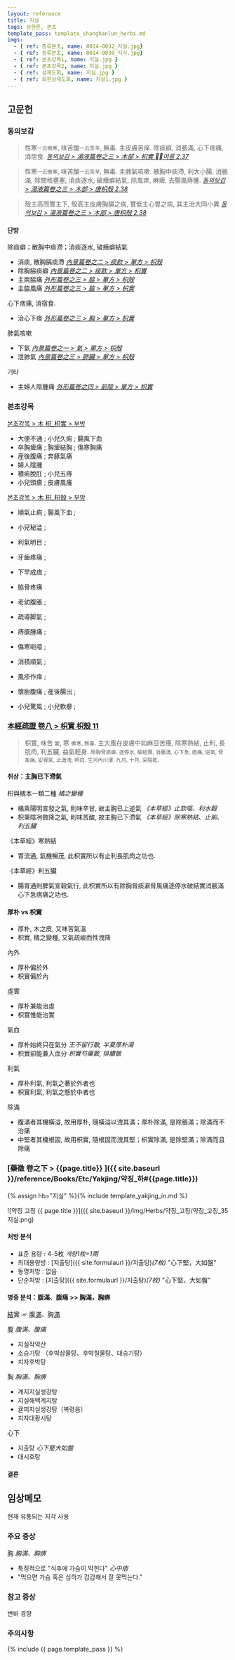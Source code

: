 ```yaml
---
layout: reference
title: 지실
tags: 상한론, 본초
template_pass: template_shanghanlun_herbs.md
imgs:
  - { ref: 증류본초, name: 0014-0032_지실.jpg}
  - { ref: 증류본초, name: 0014-0030_지각.jpg}
  - { ref: 본초강목1, name: 지실.jpg }
  - { ref: 본초강목2, name: 지실.jpg }
  - { ref: 삼재도회, name: 지실.jpg }
  - { ref: 화한삼재도회, name: 지실1.jpg }
---
```


## 고문헌

### 동의보감

> 性寒<small>一云微寒</small>, 味苦酸<small>一云苦辛</small>, 無毒. 主皮膚苦痒. 除痰癖, 消脹滿, 心下痞痛, 消宿食. _[동의보감 > 湯液篇卷之三 > 木部 >  枳實 여름 2.37](https://mediclassics.kr/books/8/volume/22/#content_972)_

> 性寒<small>一云微寒</small>, 味苦酸<small>一云苦辛</small>, 無毒. 主肺氣咳嗽. 散胸中痰滯, 利大小腸, 消脹滿, 除關格壅塞, 消痰逐水, 破癥癖結氣, 除風痒, 麻痺, 去腸風痔腫. _[동의보감 > 湯液篇卷之三 > 木部 > 唐枳殼 2.38](https://mediclassics.kr/books/8/volume/22/#content_984)_

> 殼主高而實主下, 殼高主皮膚胸膈之病, 實低主心胃之病, 其主治大同小異  _[동의보감 > 湯液篇卷之三 > 木部 > 唐枳殼 2.38](https://mediclassics.kr/books/8/volume/22/#content_986)_

#### 단방

除痰癖；散胸中痰滯；消痰逐水, 破癥癖結氣
* 消痰, 散胸膈痰滯 _[內景篇卷之二 > 痰飮 > 單方 > 枳殼](https://mediclassics.kr/books/8/volume/2#content_1388)_
* 除胸脇痰癖 _[內景篇卷之二 > 痰飮 > 單方 > 枳實](https://mediclassics.kr/books/8/volume/2#content_1385)_
* 主兩脇痛 _[外形篇卷之三 > 脇 > 單方 > 枳殼](https://mediclassics.kr/books/8/volume/7#content_1160)_
* 主脇風痛 _[外形篇卷之三 > 脇 > 單方 > 枳實](https://mediclassics.kr/books/8/volume/7#content_1158)_

心下痞痛, 消宿食.
* 治心下痞 _[外形篇卷之三 > 胸 > 單方 > 枳實](https://mediclassics.kr/books/8/volume/7#content_417)_

肺氣咳嗽
* 下氣 _[內景篇卷之一 > 氣 > 單方 > 枳殼](https://mediclassics.kr/books/8/volume/1#content_826)_
* 泄肺氣 _[內景篇卷之三 > 肺臟 > 單方 > 枳殼](https://mediclassics.kr/books/8/volume/3#content_534)_

기타
* 主婦人陰腫痛 _[外形篇卷之四 > 前陰 > 單方 > 枳實](https://mediclassics.kr/books/8/volume/8#content_969)_


### 본초강목

[본초강목 > 木	枳_枳實 > 부방]()

* 大便不通 ; 小兒久痢 ; 腸風下血
* 卒胸痺痛 ; 胸痺結胸 ; 傷寒胸痛
* 産後腹痛 ; 奔豚氣痛
* 婦人陰腫
* 積痢脫肛 ; 小兒五痔
* 小兒頭瘡 ; 皮膚風癢

[본초강목 > 木	枳_枳殼 > 부방]()

* 順氣止痢 ; 腸風下血 ;
* 小兒秘澁 ;

* 利氣明目 ;
* 牙齒疼痛 ;
* 下早成痞 ;
* 脇骨疼痛
* 老幼腹脹 ;
* 疏導脚氣 ;
* 痔瘡腫痛 ;

* 傷寒呃噫 ;
* 消積順氣 ;
* 風疹作痒 ;

* 懷胎腹痛 ; 産後腸出 ;
* 小兒驚風 ; 小兒軟癤 ;



### [本經疏證 卷八 > 枳實 枳殼 11](https://mediclassics.kr/books/154/volume/8/#content_78)

> 枳實, 味苦 <small>酸</small>, 寒 <small>微寒, 無毒</small>. 主大風在皮膚中如麻豆苦癢, 除寒熱結, 止利, 長肌肉, 利五臟, 益氣輕身. <small>除胸脅痰癖, 逐停水, 破結實, 消脹滿, 心下急, 痞痛, 逆氣, 脅風痛, 安胃氣, 止溏洩, 明目. 生河內川澤. 九月, 十月, 采陰乾.</small>

#### 취상：主胸已下滯氣

枳與橘本一類二種 _橘之變種_
* 橘乘陽明宣發之氣, 則味辛甘, 故主胸已上逆氣 _《本草經》止欬嘔、利水穀_
* 枳秉陰冽斂降之氣, 則味苦酸, 故主胸已下滯氣 _《本草經》除寒熱結、止痢、利五臟_

《本草經》寒熱結
* 胃流通, 氣機暢茂, 此枳實所以有止利長肌肉之功也.

《本草經》利五臟
* 腸胃通則脾氣宣穀氣行, 此枳實所以有除胸脅痰澼脅風痛逐停水破結實消脹滿心下急痞痛之功也.

#### 厚朴 vs 枳實

* 厚朴, 木之皮, 又味苦氣溫
* 枳實, 橘之變種, 又氣疏峻而性洩降

內外
* 厚朴偏於外
* 枳實偏於內

虛實
* 厚朴兼能治虛
* 枳實惟能治實

氣血
* 厚朴始終只在氣分 _王不留行散, 半夏厚朴湯_
* 枳實卻能兼入血分 _枳實芍藥散, 排膿散_

利氣
* 厚朴利氣, 利氣之著於外者也
* 枳實利氣, 利氣之懸於中者也

除滿
* 腹滿者其機橫溢, 故用厚朴, 隨橫溢以洩其滿；厚朴除滿, 是除脹滿；除滿而不治痛
* 中堅者其機根固, 故用枳實, 隨根固而洩其堅；枳實除滿, 是除堅滿；除滿而且除痛

### [藥徵 卷之下 > {{page.title}} ]({{ site.baseurl }}/reference/Books/Etc/Yakjing/약징_하#{{page.title}})

{% assign hb="지실" %}{% include template_yakjing_in.md %}

![약징 고징 {{ page.title }}]({{ site.baseurl }}/img/Herbs/약징_고징/약징_고징_35지실.png)

#### 처방 분석

* 표준 용량 : 4-5枚 _개량1枚=1兩_
* 최대용량방 : [지출탕]({{ site.formulaurl }}/지출탕)_(7枚)_ "心下堅，大如盤"
* 동명처방 : 없음
* 단순처방 : [지출탕]({{ site.formulaurl }}/지출탕)_(7枚)_ "心下堅，大如盤"


#### 병증 분석：腹滿、腹痛 >> 胸滿，胸痹

[結]({{site.formulaurl}}/결)實 ☞ 腹[滿]({{site.formulaurl}}/만)、胸[滿]({{site.formulaurl}}/만)

腹 _腹滿、腹痛_
* 지실작약산
* 소승기탕 （후박삼물탕、후박칠물탕、대승기탕）
* 치자후박탕

胸 _胸滿、胸痹_
* 계지지실생강탕
* 지실해백계지탕
* 귤피지실생강탕（복령음）
* 치자대황시탕

心下
* 지출탕 _心下堅大如盤_
* 대시호탕


#### 결론


## 임상메모

현재 유통되는 지각 사용

### 주요 증상

胸 _胸滿、胸痹_
* 특징적으로 "식후에 가슴이 막힌다" _心中痞_
* "먹으면 가슴 혹은 심하가 갑갑해서 잘 못먹는다."

### 참고 증상

변비 경향

### 주의사항


{% include {{ page.template_pass }} %}

